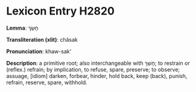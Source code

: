 # Lexicon Entry H2820

**Lemma**: חָשַׂךְ

**Transliteration (xlit)**: châsak

**Pronunciation**: khaw-sak'

**Description**:
a primitive root; also interchangeable  with חָשַׁךְ; to restrain or (reflex.) refrain; by implication, to refuse, spare, preserve; to observe; assuage, [idiom] darken, forbear, hinder, hold back, keep (back), punish, refrain, reserve, spare, withhold.
